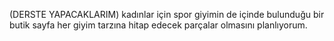 (DERSTE YAPACAKLARIM)
kadınlar için spor giyimin de içinde bulunduğu bir butik sayfa 
her giyim tarzına hitap edecek parçalar olmasını planlıyorum.
